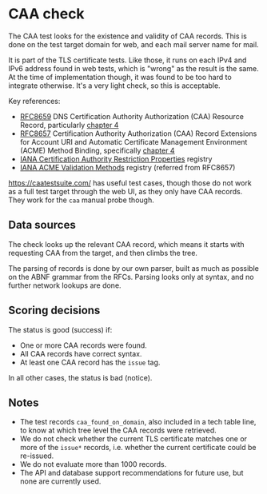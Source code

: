 # CAA check

The CAA test looks for the existence and validity of CAA records. This is
done on the test target domain for web, and each mail server name for mail.

It is part of the TLS certificate tests.
Like those, it runs on each IPv4 and IPv6 address found in web tests,
which is "wrong" as the result is the same. At the time of implementation
though, it was found to be too hard to integrate otherwise.
It's a very light check, so this is acceptable.

Key references:
- [RFC8659](https://www.rfc-editor.org/rfc/rfc8659.html) DNS Certification Authority Authorization (CAA) Resource Record, particularly [chapter 4](https://www.rfc-editor.org/rfc/rfc8659.html#name-mechanism)
- [RFC8657](https://www.rfc-editor.org/rfc/rfc8657.html) Certification Authority Authorization (CAA) Record Extensions for Account URI and Automatic Certificate Management Environment (ACME) Method Binding, specifically [chapter 4](https://www.rfc-editor.org/rfc/rfc8657.html#name-extensions-to-the-caa-record)
- [IANA Certification Authority Restriction Properties](https://www.iana.org/assignments/pkix-parameters/pkix-parameters.xhtml#caa-properties) registry
- [IANA ACME Validation Methods](https://www.iana.org/assignments/acme/acme.xhtml#acme-validation-methods)  registry (referred from RFC8657)

https://caatestsuite.com/ has useful test cases, though those do not work
as a full test target through the web UI, as they only have CAA records.
They work for the `caa` manual probe though.

## Data sources

The check looks up the relevant CAA record, which means it starts with
requesting CAA from the target, and then climbs the tree.

The parsing of records is done by our own parser, built as much as
possible on the ABNF grammar from the RFCs.
Parsing looks only at syntax, and no further network lookups are done.

## Scoring decisions

The status is good (success) if:

* One or more CAA records were found.
* All CAA records have correct syntax.
* At least one CAA record has the `issue` tag.

In all other cases, the status is bad (notice).

## Notes

* The test records `caa_found_on_domain`, also included in a tech table
  line, to know at which tree level the CAA records were retrieved.
* We do not check whether the current TLS certificate matches
  one or more of the `issue*` records, i.e. whether the current
  certificate could be re-issued.
* We do not evaluate more than 1000 records.
* The API and database support recommendations for future use,
  but none are currently used.
